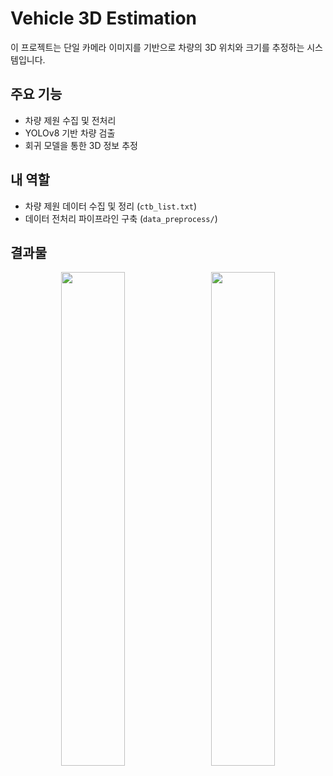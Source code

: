 # Vehicle 3D Estimation

이 프로젝트는 단일 카메라 이미지를 기반으로 차량의 3D 위치와 크기를 추정하는 시스템입니다.

## 주요 기능
- 차량 제원 수집 및 전처리
- YOLOv8 기반 차량 검출
- 회귀 모델을 통한 3D 정보 추정

## 내 역할
- 차량 제원 데이터 수집 및 정리 (`ctb_list.txt`)
- 데이터 전처리 파이프라인 구축 (`data_preprocess/`)

## 결과물
<p align="center">
  <img src="https://github.com/user-attachments/assets/c6f78dbb-352e-4a59-91a4-2b701c5f2d83" width="45%" />
  <img src="https://github.com/user-attachments/assets/ae482634-d007-453e-9090-78e1483de863" width="45%" style="margin-left: 10px;" />
</p>
